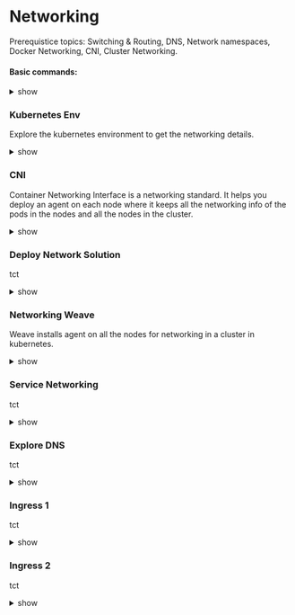 # Networking

Prerequistice topics: Switching & Routing, DNS, Network namespaces, Docker Networking, CNI, Cluster Networking.

#### Basic commands:
<details><summary>show</summary>
<p>
  
```bash

ip link
ip addr
ip addr add 192.168.1.10/24 dev eth0
ip route
ip route add 192.168.1.0/24 via 192.168.2.1
route
cat /proc/sys/net/ipv4/ip_forward

cat >> /etc/hosts
cat >> /etc/hosts
cat /etc/resolv.conf
cat /etc/nsswitch.conf

nslookup www.google.com
dig www.google.com

ps aux


# Create network namespaces
ip netns add red
ip netns add blue

ip netns

# Create veth pairs
ip link add veth-red type veth peer name veth blue

# Create Add veth to respective namespaces
ip link set veth-red netns red
ip link set veth-blue netns blue

# Set IP Addresses
ip -n red addr add 192.168.1.1 dev veth-red
ip -n blue addr add 192.168.1.2 dev veth-blue

# Check IP Addresses
ip -n red addr
ip -n blue addr

# Bring up interfaces
ip -n red link set veth-red up
ip -n blue link set veth-blue up

# Bring Loopback devices up
ip -n red link set lo up
ip -n blue link set lo up

# Add default gateway
ip netns exec red ip route add default via 192.168.1.1 dev veth-red
ip netns exec blue ip route add default via 192.168.1.2 dev veth-blue

ip netns del red
ip netns del blue
ip link del v-net-0
iptables -t nat -D POSTROUTING 1

ip netns add red
ip netns add blue

ip link add veth-red type veth peer name veth-red-br
ip link add veth-blue type veth peer name veth-blue-br

ip link set veth-red netns red
ip link set veth-blue netns blue

ip -n red addr add 192.168.15.2/24 dev veth-red

ip -n blue addr add 192.168.15.3/24 dev veth-blue

brctl addbr v-net-0

ip link set dev v-net-0 up

ip link set veth-red-br up
ip link set veth-blue-br up

```

</p>
</details>

### Kubernetes Env

Explore the kubernetes environment to get the networking details.  

<details><summary>show</summary>
<p>
  
```bash
k get nodes
k describe node controlplane  | grep -i internal

ip a / ip link
ssh node01
ip link show eth0

netstat -nplt

netstat -anp | grep etcd
netstat -anp | grep etcd | grep 2379 | wc -l

```

</p>
</details>

### CNI

Container Networking Interface is a networking standard. It helps you deploy an agent on each node where it keeps all the networking info of the pods in the nodes and all the nodes in the cluster. 

<details><summary>show</summary>
<p>
  
```bash
ps -aux | grep kubelet | grep --color container-runtime-endpoint

/opt/cni/bin  # available CNI pluggins

cat /etc/cni/net.d/10-flannel.conflist | grep type

```

</p>
</details>


### Deploy Network Solution

tct

<details><summary>show</summary>
<p>
  
```bash
k logs webapp-1
```

</p>
</details>

### Networking Weave

Weave installs agent on all the nodes for networking in a cluster in kubernetes.

<details><summary>show</summary>
<p>
  
```bash
kubectl get pods -n kube-system

kubectl get po -o wide -n kube-system | grep weave

ip addr show weave

ssh node01
ip route
```

</p>
</details>


### Service Networking 

tct

<details><summary>show</summary>
<p>
  
```bash
k logs webapp-1
```

</p>
</details>


### Explore DNS

tct

<details><summary>show</summary>
<p>
  
```bash
k logs webapp-1
```

</p>
</details>


### Ingress 1

tct

<details><summary>show</summary>
<p>
  
```bash
k logs webapp-1
```

</p>
</details>


### Ingress 2

tct

<details><summary>show</summary>
<p>
  
```bash
k logs webapp-1
```

</p>
</details>

